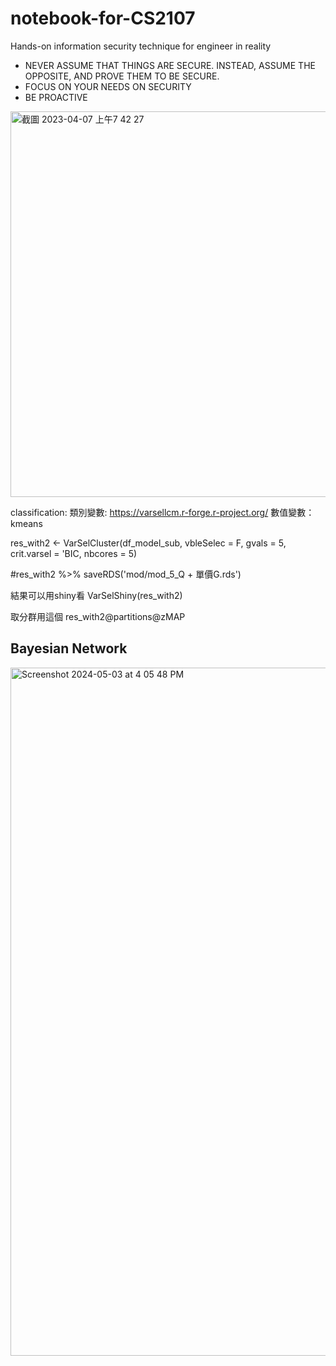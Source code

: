 # notebook-for-CS2107
Hands-on information security technique for engineer in reality

- NEVER ASSUME THAT THINGS ARE SECURE. INSTEAD, ASSUME THE OPPOSITE, AND PROVE THEM TO BE SECURE.
- FOCUS ON YOUR NEEDS ON SECURITY
- BE PROACTIVE
<img width="617" alt="截圖 2023-04-07 上午7 42 27" src="https://user-images.githubusercontent.com/87364730/230513038-d5889ebf-28f6-49b2-879b-6e4df8e151fb.png">

classification:
類別變數: https://varsellcm.r-forge.r-project.org/
數值變數：kmeans

res_with2 <- VarSelCluster(df_model_sub, vbleSelec = F, gvals = 5,
                    crit.varsel = 'BIC, nbcores = 5)
                    
#res_with2 %>% saveRDS('mod/mod_5_Q + 單價G.rds')

結果可以用shiny看
VarSelShiny(res_with2)

取分群用這個
res_with2@partitions@zMAP

## Bayesian Network
<img width="1101" alt="Screenshot 2024-05-03 at 4 05 48 PM" src="https://github.com/attarmau/notebook-for-CS2107/assets/87364730/b1176de3-b102-46b5-85c3-448fe668d3b3">
